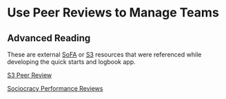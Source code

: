 # Use Peer Reviews to Manage Teams

## Advanced Reading

These are external [SoFA](/glossary/#sofa) or [S3](/glossary/#s3) resources that were referenced while developing the quick starts and logbook app.

[S3 Peer Review](https://patterns.sociocracy30.org/peer-review.html)

[Sociocracy Performance Reviews](https://www.sociocracyforall.org/performance-reviews/)